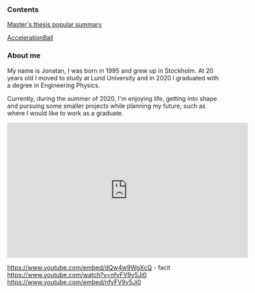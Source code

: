 ### Contents

[Master's thesis popular summary](https://jontamazon.github.io/MastersThesis)

[AccelerationBall](https://jontamazon.github.io/AccelerationBall)



### About me

My name is Jonatan, I was born in 1995 and grew up in Stockholm.
At 20 years old I moved to study at Lund University and in 2020
I graduated with a degree in Engineering Physics.

Currently, during the summer of 2020, I'm enjoying life, getting
into shape and pursuing some smaller projects while planning my future,
such as where I would like to work as a graduate.

<iframe width="560" height="315" src="https://www.youtube.com/embed/dQw4w9WgXcQ" frameborder="0" allow="autoplay; encrypted-media" allowfullscreen></iframe>

https://www.youtube.com/embed/dQw4w9WgXcQ - facit
https://www.youtube.com/watch?v=nfvFV9y5Ji0
https://www.youtube.com/embed/nfvFV9y5Ji0




